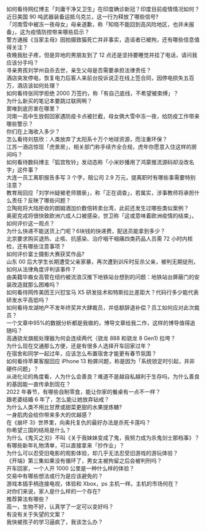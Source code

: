 如何看待网红博主「刘庸干净又卫生」在印度确诊新冠？印度目前疫情情况如何？  
近日美国 90 吨武器装备运抵乌克兰，这一行为释放了哪些信号?  
「河南雪中被冻一夜母女」母亲道歉，称「知晓不能回到高风险地区，也并未报备」，这为疫情防控带来哪些启示？  
警方通报《当家主母》因拍摄致猫死亡并非事实，造谣者已被拘，还有哪些信息值得关注？  
夜晚我肚子疼，但是异地的男朋友到了 12 点还是坚持要睡觉并挂了电话，请问我应该分手吗？  
寻亲男孩刘学州自杀去世，亲生父母是否需要承担法律责任？  
酒店突发停电，恢复电力后客人来前台投诉说正在线上签合同，因停电损失五百万，酒店该如何处理？  
如何看待张同学拒绝 2000 万签约，称「有自己底线，不希望被束缚」？  
为什么新买的笔记本要跳过联网啊？  
窦唯到底厉害在哪里？  
河南一高中生放假回家遇防疫卡点被拦截，母女俩大雪中冻一夜，给防疫工作带来哪些警示？  
你们在上海收入多少？  
怎么看待刘慈欣：人类放弃了太阳系十万个地球资源，而注重环保？  
江苏一酒店惊现「虎景房」，相关部门称手续齐全合规，虎年你愿意入住这样的房间吗？  
如何看待数码博主「狐宫牧铃」发动态称「小米妙播用了鸿蒙推流源码却没改名字」这件事？  
大连一员工离职报告多写 3 个字，赔公司 2.9 万元，提离职时有哪些事需要特别注意？  
教育局回应「刘学州疑被老师猥亵」，称「正在调查」，若属实，涉事教师将承担什么责任？反映了哪些问题？  
立陶宛将大陆拒收的朗姆酒加价数倍转卖台湾，此前还发生过哪些类似案例？  
奥密克戎将很快致欧洲六成人口被感染，世卫称「这或意味着欧洲疫情的结束」，如何评价这一观点？  
为什么快递不能送货上门呢？6块钱的快递费，配送员能拿到多少？  
北京要求购买退热、止咳、抗感染、治疗咽干咽痛四类药品人员需 72 小时内核检，还有哪些注意事项？  
如何评价富士摄影大赛获奖作品?  
山东 00 后大学生长期遭受父亲家暴，再次遭到训斥时反杀父亲，被判无期徒刑，如何从法律角度评判该事件？  
由美籍华裔女高管在纽约被流浪汉推下地铁站台想到的问题：地铁站台屏蔽门的安装改造就那么困难吗？  
如何看待网传美团王兴怼宝马 X5 研发技术和特斯拉比差距大？代码行多少能代表研发水平高低吗？  
如何看待龙湖地产不发年终奖并大肆裁员，并低额辞退补偿？员工如何应对此次裁员？  
一个文章中95%的数据分析都是我做的，博导文章给我二作，这样的博导值得追随吗？  
高通骁龙旗舰处理器为何会连续两代（骁龙 888 和骁龙 8 Gen1) 拉垮？  
为什么现在交通那么方便，还是有很多人选择开车回家过年？  
在宿舍和同学一起过年，应该怎么布置宿舍才能更有春节氛围？  
如何看待苹果客服回应 iPhone 13 粉屏问题，称是因为「系统锁定时引起，并非硬件问题」？  
从进化论的角度看，人为什么会善良？难道不是越自私越利于生存吗，为什么善良的基因能一直传承到现在？  
2022 年春节，有哪些自制零食，能让你家的餐桌有一点不一样？  
跟老婆结婚 6 年了，怎么能让她放弃钻戒？  
为什么人类不用比甘蔗或甜菜更甜的水果提炼糖?  
一身肌肉会给你带来多大的优越感？  
在《崩坏 3》世界里，向奥托复仇的最好办法是杀死卡莲吗？  
你希望三国的结局是什么？  
为什么《鬼灭之刃》不叫《关于我妹妹变成了鬼，我努力成为杀鬼剑士那档事》？  
有哪些新年礼物清单，可以直接拿来「抄作业」？  
为什么可以忍受旧电影的观影体验，却几乎无法忍受旧游戏的游玩体验？  
《开端》第三集如果没有循环了，男女主被拘留之后会被判刑吗？  
开车回家，一个人开 1000 公里是一种什么样的体验？  
交易中有哪些想法或行为是应该避免的？  
游戏本插手柄连接电视，体验和 Xbox，ps 主机一样。主机的市场何在？  
对你们来说，家人是什么样的一个存在?  
推荐算法有哪些？  
高一，生物不好，认真学了一定可以变好吗？  
有没有关于失望的文案？  
我快被孩子的学习逼疯了，我该怎么办？  
